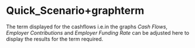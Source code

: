 # Quick_Scenario+graphterm

  
The term displayed for the cashflows i.e.in the graphs _Cash Flows_,
_Employer Contributions_ and _Employer Funding Rate_ can be adjusted
here to display the results for the term required.
